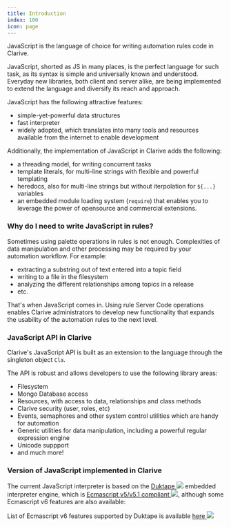 ```yaml
---
title: Introduction
index: 100
icon: page
---
```


JavaScript is the language of choice for writing automation rules code in Clarive.

JavaScript, shorted as JS in many places, is the perfect language for such task, as its syntax is simple and universally
known and understood. Everyday new libraries, both client and server alike, are being implemented to extend the language
and diversify its reach and approach.

JavaScript has the following attractive features:

- simple-yet-powerful data structures
- fast interpreter
- widely adopted, which translates into many tools and resources available from the internet to enable development

Additionally, the implementation of JavaScript in Clarive adds the following:

- a threading model, for writing concurrent tasks
- template literals, for multi-line strings with flexible and powerful templating
- heredocs, also for multi-line strings but without iterpolation for `${...}` variables
- an embedded module loading system (`require`) that enables you to leverage the power of opensource and commercial
  extensions.

### Why do I need to write JavaScript in rules?

Sometimes using palette operations in rules is not enough. Complexities of data manipulation and other processing may be
required by your automation workflow. For example:

- extracting a substring out of text entered into a topic field
- writing to a file in the filesystem
- analyzing the different relationships among topics in a release
- etc.

That's when JavaScript comes in. Using rule Server Code operations enables Clarive administrators to develop new
functionality that expands the usability of the automation rules to the next level.

### JavaScript API in Clarive

Clarive's JavaScript API is built as an extension to the language through the singleton object `Cla`.

The API is robust and allows developers to use the following library areas:

- Filesystem
- Mongo Database access
- Resources, with access to data, relationships and class methods
- Clarive security (user, roles, etc)
- Events, semaphores and other system control utilities which are handy for automation
- Generic utilities for data manipulation, including a powerful regular expression engine
- Unicode suppport
- and much more!

### Version of JavaScript implemented in Clarive

The current JavaScript interpreter is based on the [Duktape <img class='ext-link'
src='/static/images/icons/window-new.svg' />](http://duktape.org) embedded interpreter engine, which is [Ecmascript
v5/v5.1 compliant <img class='ext-link' src='/static/images/icons/window-new.svg'
/>](http://www.ecma-international.org/ecma-262/5.1/), although some Ecmascript v6 features are also available:

List of Ecmascript v6 features supported by Duktape is available [here <img class='ext-link'
src='/static/images/icons/window-new.svg' />](http://duktape.org/guide.html#es6features)
